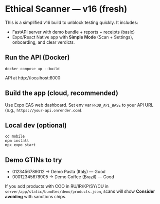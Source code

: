 # Ethical Scanner — v16 (fresh)

This is a simplified v16 build to unblock testing quickly. It includes:
- FastAPI server with demo bundle + reports + receipts (basic)
- Expo/React Native app with **Simple Mode** (Scan + Settings), onboarding, and clear verdicts.

## Run the API (Docker)
```
docker compose up --build
```
API at http://localhost:8000

## Build the app (cloud, recommended)
Use Expo EAS web dashboard. Set env var `PROD_API_BASE` to your API URL (e.g., `https://your-api.onrender.com`).

## Local dev (optional)
```
cd mobile
npm install
npx expo start
```

## Demo GTINs to try
- 0123456789012 → Demo Pasta (Italy) — Good
- 00012345678905 → Demo Coffee (Brazil) — Good

If you add products with COO in RU/IR/KP/SY/CU in `server/app/static/bundles/demo/products.json`, scans will show **Consider avoiding** with sanctions chips.
